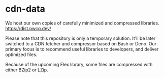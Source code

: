 # cdn-data
We host our own copies of carefully minimized and compressed libraries. https://dist.pwcq.dev/

Please note that this repository is only a temporary solution. It'll be later switched to a CDN fetcher and compressor based on Bash or Deno. Our primary focus is to recommend useful libraries to developers, and deliver optimized files.

Because of the upcoming Flex library, some files are compressed with either BZip2 or LZip.
